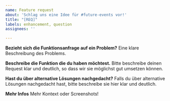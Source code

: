 ```yaml
---
name: Feature request
about: 'Schlag uns eine Idee für #future-events vor!'
title: "[REQ]"
labels: enhancement, question
assignees: ''

---
```


**Bezieht sich die Funktionsanfrage auf ein Problem?**
Eine klare Beschreibung des Problems.

**Beschreibe die Funktion die du haben möchtest.**
Bitte beschreibe deinen Request klar und deutlich, so dass wir sie möglichst gut umsetzen können.

**Hast du über alternative Lösungen nachgedacht?**
Falls du über alternative Lösungen nachgedacht hast, bitte beschreibe sie hier klar und deutlich.

**Mehr Infos**
Mehr Kontext oder Screenshots!
